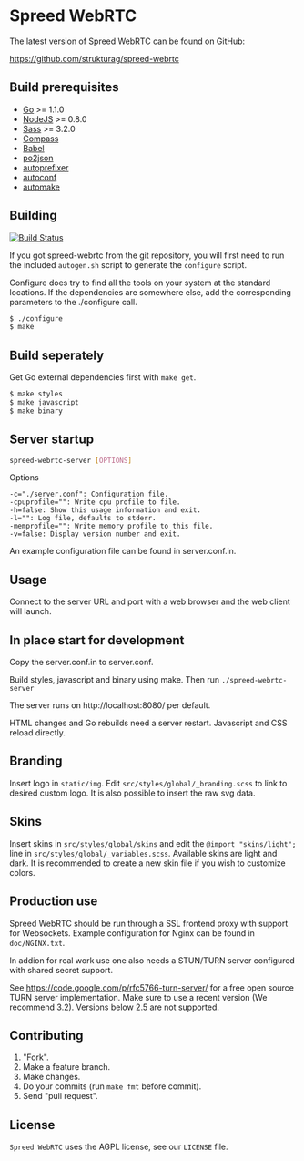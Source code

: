 Spreed WebRTC
===================

The latest version of Spreed WebRTC can be found on GitHub:

  https://github.com/strukturag/spreed-webrtc


## Build prerequisites

  - [Go](http://golang.org) >= 1.1.0
  - [NodeJS](http://nodejs.org/) >= 0.8.0
  - [Sass](http://sass-lang.com/) >= 3.2.0
  - [Compass](http://compass-style.org/)
  - [Babel](http://babel.pocoo.org/)
  - [po2json](https://github.com/mikeedwards/po2json)
  - [autoprefixer](https://www.npmjs.org/package/autoprefixer)
  - [autoconf](http://www.gnu.org/software/autoconf/)
  - [automake](http://www.gnu.org/software/automake/)


## Building

  [![Build Status](https://travis-ci.org/strukturag/spreed-webrtc.png?branch=master)](https://travis-ci.org/strukturag/spreed-webrtc)

  If you got spreed-webrtc from the git repository, you will first need
  to run the included `autogen.sh` script to generate the `configure`
  script.

  Configure does try to find all the tools on your system at the standard
  locations. If the dependencies are somewhere else, add the corresponding
  parameters to the ./configure call.

  ```bash
  $ ./configure
  $ make
  ```


## Build seperately

  Get Go external dependencies first with ``make get``.

  ```bash
  $ make styles
  $ make javascript
  $ make binary
  ```


## Server startup

  ```bash
  spreed-webrtc-server [OPTIONS]
  ```

  Options

    -c="./server.conf": Configuration file.
    -cpuprofile="": Write cpu profile to file.
    -h=false: Show this usage information and exit.
    -l="": Log file, defaults to stderr.
    -memprofile="": Write memory profile to this file.
    -v=false: Display version number and exit.

  An example configuration file can be found in server.conf.in.


## Usage

  Connect to the server URL and port with a web browser and the
  web client will launch.


## In place start for development

  Copy the server.conf.in to server.conf.

  Build styles, javascript and binary using make. Then run
  ``./spreed-webrtc-server``

  The server runs on http://localhost:8080/ per default.

  HTML changes and Go rebuilds need a server restart. Javascript
  and CSS reload directly.


## Branding

  Insert logo in `static/img`. Edit `src/styles/global/_branding.scss` to link
  to desired custom logo. It is also possible to insert the raw svg data.


## Skins

  Insert skins in `src/styles/global/skins` and edit the `@import "skins/light";`
  line in `src/styles/global/_variables.scss`. Available skins are light and
  dark. It is recommended to create a new skin file if you wish to customize
  colors.


## Production use

  Spreed WebRTC should be run through a SSL frontend proxy with
  support for Websockets. Example configuration for Nginx can be
  found in `doc/NGINX.txt`.

  In addion for real work use one also needs a STUN/TURN server
  configured with shared secret support.

  See https://code.google.com/p/rfc5766-turn-server/ for a free
  open source TURN server implementation. Make sure to use a recent
  version (We recommend 3.2). Versions below 2.5 are not supported.


## Contributing

1. "Fork".
2. Make a feature branch.
3. Make changes.
4. Do your commits (run ``make fmt`` before commit).
5. Send "pull request".


## License

`Spreed WebRTC` uses the AGPL license, see our `LICENSE` file.
